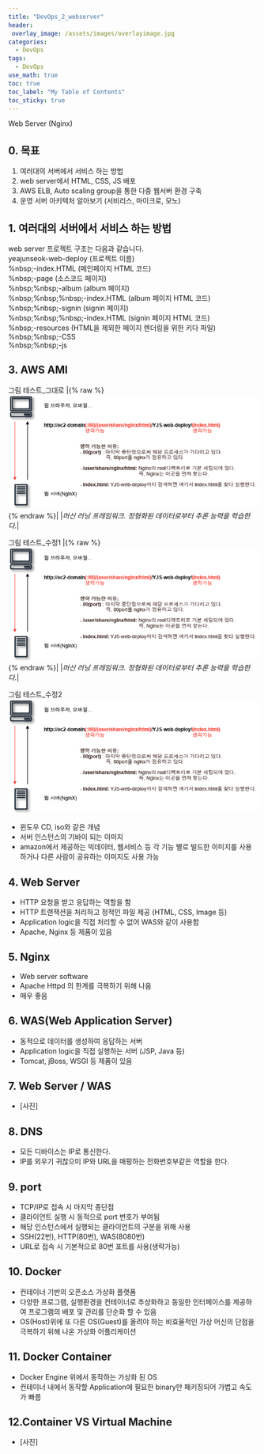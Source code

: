 ```yaml
---
title: "DevOps_2_webserver"
header:
 overlay_image: /assets/images/overlayimage.jpg
categories:
  - DevOps
tags:
  - DevOps
use_math: true
toc: true
toc_label: "My Table of Contents"
toc_sticky: true
---
```

Web Server (Nginx)


## 0. 목표
1. 여러대의 서버에서 서비스 하는 방법
2. web server에서 HTML, CSS, JS 배포
3. AWS ELB, Auto scaling group을 통한 다중 웹서버 환경 구축
4. 운영 서버 아키텍처 알아보기 (서비리스, 마이크로, 모노)

## 1. 여러대의 서버에서 서비스 하는 방법
web server 프로젝트 구조는 다음과 같습니다.  
yeajunseok-web-deploy    (프로젝트 이름)  
%nbsp;-index.HTML            (메인페이지 HTML 코드)  
%nbsp;-page                  (소스코드 페이지)  
%nbsp;%nbsp;-album               (album 페이지)  
%nbsp;%nbsp;%nbsp;-index.HTML        (album 페이지 HTML 코드)  
%nbsp;%nbsp;-signin              (signin 페이지)  
%nbsp;%nbsp;%nbsp;-index.HTML        (signin 페이지 HTML 코드)  
%nbsp;-resources             (HTML을 제외한 페이지 렌더링을 위한 키다 파일)  
%nbsp;%nbsp;-CSS  
%nbsp;%nbsp;-js  



## 3. AWS AMI

그림 테스트_그대로
|{% raw %}![alt](/assets/images/day2.jpg){% endraw %}|
|*머신 러닝 프레임워크. 정형화된 데이터로부터 추론 능력을 학습한다.*|

그림 테스트_수정1
|{% raw %}![webserver_1](/assets/images/day2.jpg){% endraw %}|
|*머신 러닝 프레임워크. 정형화된 데이터로부터 추론 능력을 학습한다.*|

그림 테스트_수정2
![webserver_1](/assets/images/day2.jpg)



* 윈도우 CD, iso와 같은 개념
* 서버 인스턴스의 기바이 되는 이미지
* amazon에서 제공하는 빅데이터, 웹서비스 등 각 기능 별로 빌드한 이미지를 사용하거나 다른 사람이 공유하는 이미지도 사용 가능

## 4. Web Server
* HTTP 요청을 받고 응답하는 역할을 함
* HTTP 트랜잭션을 처리하고 정적인 파일 제공 (HTML, CSS, Image 등)
* Application logic을 직접 처리할 수 없어 WAS와 같이 사용함
* Apache, Nginx 등 제품이 있음

## 5. Nginx
* Web server software
* Apache Httpd 의 한계를 극복하기 위해 나옴
* 매우 좋음

## 6. WAS(Web Application Server)
* 동적으로 데이터를 생성하여 응답하는 서버
* Application logic을 직접 실행하는 서버 (JSP, Java 등)
* Tomcat, jBoss, WSGI 등 제품이 있음

## 7. Web Server / WAS
* [사진]

## 8. DNS
* 모든 디바이스는 IP로 통신한다.
* IP를 외우기 귀찮으미 IP와 URL을 매핑하는 전화번호부같은 역할을 한다.

## 9. port
* TCP/IP로 접속 시 마지막 종단점
* 클라이언트 실행 시 동적으로 port 번호가 부여됨
* 해당 인스턴스에서 실행되는 클라이언트의 구분을 위해 사용
* SSH(22번), HTTP(80번), WAS(8080번)
* URL로 접속 시 기본적으로 80번 포트를 사용(생략가능)

## 10. Docker
* 컨테이너 기반의 오픈소스 가상화 플랫폼
* 다양한 프로그램, 실행환경을 컨테이너로 추상화하고 동일한 인터페이스를 제공하여 프로그램의 배포 및 관리를 단순화 할 수 있음
* OS(Host)위에 또 다른 OS(Guest)를 올려야 하는 비효율적인 가상 머신의 단점을 극복하기 위해 나온 가상화 어플리케이션

## 11. Docker Container
* Docker Engine 위에서 동작하는 가상화 된 OS
* 컨테이너 내에서 동작할 Application에 필요한 binary만 패키징되어 가볍고 속도가 빠름

## 12.Container VS Virtual Machine
* [사진]
